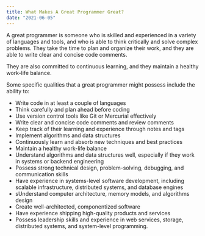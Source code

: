 ```yaml
---
title: What Makes A Great Programmer Great?
date: "2021-06-05"
---
```


A great programmer is someone who is skilled and experienced in a variety of languages and tools, and who is able to think critically and solve complex problems. They take the time to plan and organize their work, and they are able to write clear and concise code comments. 

They are also committed to continuous learning, and they maintain a healthy work-life balance.

Some specific qualities that a great programmer might possess include the ability to:

- Write code in at least a couple of languages
- Think carefully and plan ahead before coding
- Use version control tools like Git or Mercurial effectively
- Write clear and concise code comments and review comments
- Keep track of their learning and experience through notes and tags
- Implement algorithms and data structures
- Continuously learn and absorb new techniques and best practices
- Maintain a healthy work-life balance
- Understand algorithms and data structures well, especially if they work in systems or backend engineering
- Possess strong technical design, problem-solving, debugging, and communication skills
- Have experience in systems-level software development, including scalable infrastructure, distributed systems, and database engines
- sUnderstand computer architecture, memory models, and algorithms design
- Create well-architected, componentized software
- Have experience shipping high-quality products and services
- Possess leadership skills and experience in web services, storage, distributed systems, and system-level programming.